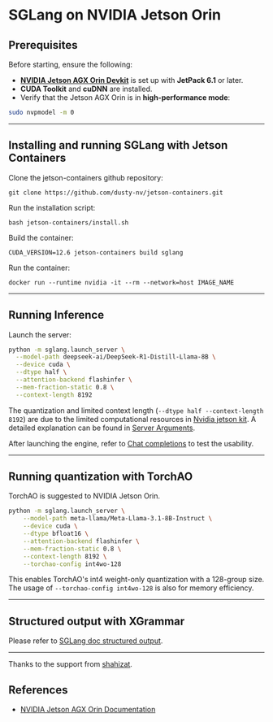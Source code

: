 # SGLang on NVIDIA Jetson Orin

## Prerequisites

Before starting, ensure the following:

- [**NVIDIA Jetson AGX Orin Devkit**](https://www.nvidia.com/en-us/autonomous-machines/embedded-systems/jetson-orin/) is set up with **JetPack 6.1** or later.
- **CUDA Toolkit** and **cuDNN** are installed.
- Verify that the Jetson AGX Orin is in **high-performance mode**:
```bash
sudo nvpmodel -m 0
```
* * * * *
## Installing and running SGLang with Jetson Containers
Clone the jetson-containers github repository:
```
git clone https://github.com/dusty-nv/jetson-containers.git
```
Run the installation script:
```
bash jetson-containers/install.sh
```
Build the container:
```
CUDA_VERSION=12.6 jetson-containers build sglang
```
Run the container:
```
docker run --runtime nvidia -it --rm --network=host IMAGE_NAME
```
* * * * *

Running Inference
-----------------------------------------

Launch the server:
```bash
python -m sglang.launch_server \
  --model-path deepseek-ai/DeepSeek-R1-Distill-Llama-8B \
  --device cuda \
  --dtype half \
  --attention-backend flashinfer \
  --mem-fraction-static 0.8 \
  --context-length 8192
```
The quantization and limited context length (`--dtype half --context-length 8192`) are due to the limited computational resources in [Nvidia jetson kit](https://www.nvidia.com/en-us/autonomous-machines/embedded-systems/jetson-orin/). A detailed explanation can be found in [Server Arguments](../backend/server_arguments.md).

After launching the engine, refer to [Chat completions](https://docs.sglang.ai/backend/openai_api_completions.html#Usage) to test the usability.
* * * * *
Running quantization with TorchAO
-------------------------------------
TorchAO is suggested to NVIDIA Jetson Orin.
```bash
python -m sglang.launch_server \
    --model-path meta-llama/Meta-Llama-3.1-8B-Instruct \
    --device cuda \
    --dtype bfloat16 \
    --attention-backend flashinfer \
    --mem-fraction-static 0.8 \
    --context-length 8192 \
    --torchao-config int4wo-128
```
This enables TorchAO's int4 weight-only quantization with a 128-group size. The usage of `--torchao-config int4wo-128` is also for memory efficiency.


* * * * *
Structured output with XGrammar
-------------------------------
Please refer to [SGLang doc structured output](../backend/structured_outputs.ipynb).
* * * * *

Thanks to the support from [shahizat](https://github.com/shahizat).

References
----------
-   [NVIDIA Jetson AGX Orin Documentation](https://developer.nvidia.com/embedded/jetson-agx-orin)
